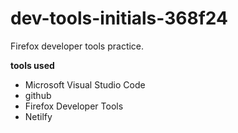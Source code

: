# dev-tools-initials-368f24
Firefox developer tools practice.

**tools used**
* Microsoft Visual Studio Code
* github
* Firefox Developer Tools
* Netilfy
